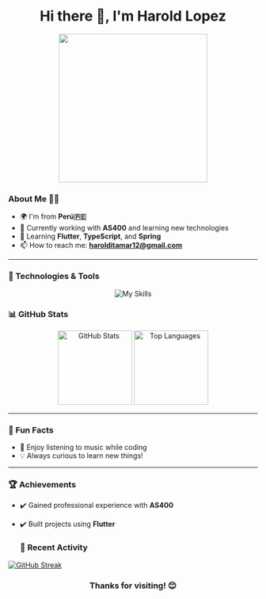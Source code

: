 <h1 align="center" dir="auto">
  <a id="user-content--hi-there-" class="anchor" aria-hidden="true" href="#-hi-there-"></a> 
  Hi there 👋, I'm Harold Lopez
</h1>

<div align="center">
  <img src="https://media0.giphy.com/media/bGgsc5mWoryfgKBx1u/giphy.gif?cid=6c09b952sz94i5inlz6y1f2g9ct7pgpxe79hy1rx3n0zlskv&ep=v1_gifs_search&rid=giphy.gif&ct=g" width="300" style="max-width: 100%;">
</div>


### About Me 🧑‍💻
- 🌍 I'm from **Perú🇵🇪**
- 💼 Currently working with **AS400** and learning new technologies
- 🌱 Learning **Flutter**, **TypeScript**, and **Spring**
- 📫 How to reach me: **harolditamar12@gmail.com**
<!-- Aprendiendo a programar -->
---


### 🔧 Technologies & Tools
<div align="center">
  <img src="https://skillicons.dev/icons?i=html,css,js,figma,flutter,linux" alt="My Skills">
</div>


### 📊 GitHub Stats
<div align="center">
  <img height="150" src="https://github-readme-stats.vercel.app/api?username=HaroldLop&show_icons=true&theme=radical" alt="GitHub Stats">
  <img height="150" src="https://github-readme-stats.vercel.app/api/top-langs/?username=HaroldLop&layout=compact&theme=radical" alt="Top Languages">
</div>

---

### 🎯 Fun Facts
- 🎵 Enjoy listening to music while coding
- 💡 Always curious to learn new things!

---

### 🏆 Achievements
- ✔️ Gained professional experience with **AS400**
- ✔️ Built projects using **Flutter**

  ### 🚀 Recent Activity
  <div align="center">
[![GitHub Streak](https://streak-stats.demolab.com?user=HaroldLop&theme=radical)](https://git.io/streak-stats)
</div>

<div align="center">
  <h3>Thanks for visiting! 😊</h3>
</div>

 
